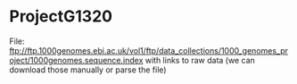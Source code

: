 # ProjectG1320



File: ftp://ftp.1000genomes.ebi.ac.uk/vol1/ftp/data_collections/1000_genomes_project/1000genomes.sequence.index with links to raw data (we can download those manually or parse the file)
